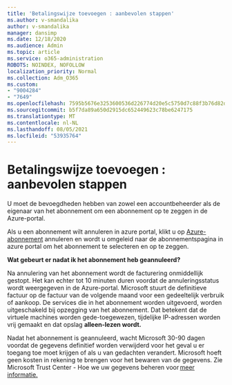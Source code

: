 ```yaml
---
title: 'Betalingswijze toevoegen : aanbevolen stappen'
ms.author: v-smandalika
author: v-smandalika
manager: dansimp
ms.date: 12/18/2020
ms.audience: Admin
ms.topic: article
ms.service: o365-administration
ROBOTS: NOINDEX, NOFOLLOW
localization_priority: Normal
ms.collection: Adm_O365
ms.custom:
- "9004284"
- "7649"
ms.openlocfilehash: 7595b5676e3253600536d226774d20e5c5750d7c88f3b76d82d82c320fb295a8
ms.sourcegitcommit: b5f7da89a650d2915dc652449623c78be6247175
ms.translationtype: MT
ms.contentlocale: nl-NL
ms.lasthandoff: 08/05/2021
ms.locfileid: "53935764"
---
```

# <a name="add-payment-method---recommended-steps"></a>Betalingswijze toevoegen : aanbevolen stappen

U moet de bevoegdheden hebben van zowel een accountbeheerder als de eigenaar van het abonnement om een abonnement op te zeggen in de Azure-portal. 

Als u een abonnement wilt annuleren in azure portal,  klikt u op [Azure-abonnement](https://ms.portal.azure.com/#blade/Microsoft_Azure_Billing/SubscriptionsBlade) annuleren en wordt u omgeleid naar de abonnementspagina in azure portal om het abonnement te selecteren en op te zeggen. 

**Wat gebeurt er nadat ik het abonnement heb geannuleerd?** 

Na annulering van het abonnement wordt de facturering onmiddellijk gestopt. Het kan echter tot 10 minuten duren voordat de annuleringsstatus wordt weergegeven in de Azure-portal. Microsoft stuurt de definitieve factuur op de factuur van de volgende maand voor een gedeeltelijk verbruik of aankoop. De services die in het abonnement worden uitgevoerd, worden uitgeschakeld bij opzegging van het abonnement. Dat betekent dat de virtuele machines worden gede-toegewezen, tijdelijke IP-adressen worden vrij gemaakt en dat opslag **alleen-lezen wordt.** 

Nadat het abonnement is geannuleerd, wacht Microsoft 30-90 dagen voordat de gegevens definitief worden verwijderd voor het geval u er toegang toe moet krijgen of als u van gedachten verandert. Microsoft hoeft geen kosten in rekening te brengen voor het bewaren van de gegevens. Zie Microsoft Trust Center - Hoe we uw gegevens beheren voor [meer informatie.](https://www.microsoft.com/trust-center/privacy/data-management#leave)



